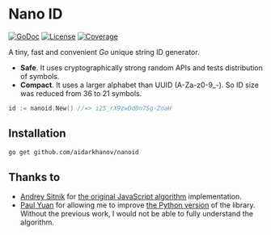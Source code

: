 # Nano ID

[![GoDoc](https://godoc.org/github.com/aidarkhanov/nanoid?status.svg)](https://godoc.org/github.com/aidarkhanov/nanoid) [![License](http://img.shields.io/badge/license-MIT-red.svg?style=flat)](https://raw.githubusercontent.com/aidarkhanov/nanoid/master/LICENSE) [![Coverage](http://gocover.io/_badge/github.com/aidarkhanov/nanoid)](http://gocover.io/github.com/aidarkhanov/nanoid)

A tiny, fast and convenient _Go_ unique string ID generator.

* __Safe__. It uses cryptographically strong random APIs and tests distribution of symbols.
* __Compact__. It uses a larger alphabet than UUID (A-Za-z0-9_-). So ID size was reduced from 36 to 21 symbols.

```go
id := nanoid.New() //=> i25_rX9zwDdDn7Sg-ZoaH
```

## Installation

```sh
go get github.com/aidarkhanov/nanoid
```

## Thanks to

* [Andrey Sitnik](https://github.com/ai) for [the original JavaScript algorithm](https://github.com/ai/nanoid) implementation.
* [Paul Yuan](https://github.com/puyuan) for allowing me to improve [the Python version](https://github.com/puyuan/py-nanoid) of the library. Without the previous work, I would not be able to fully understand the algorithm.
